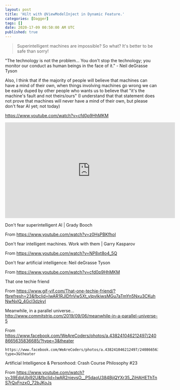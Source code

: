 ```yaml
---
layout: post
title: 'Hilt with @ViewModelInject in Dynamic Feature.'
categories: [Dagger]
tags: []
date: 2020-17-09 00:50:00 AM UTC
published: true
---
```


<!-- Dec 7, 2019 09:00:00 PM Philippine Time -->


> Superintelligent machines are impossible? So what? It's better to be safe than sorry!



"The technology is not the problem... You don't stop the technology; you monitor our conduct as human beings in the face of it." - Neil deGrasse Tyson


Also, I think that if the majority of people will believe that machines can have a mind of their own, when things involving machines go wrong we can be easily duped by other people who wants us to believe that "it's the machine's fault and not theirs/ours" (I understand that that statement does not prove that machines will never have a mind of their own, but please don't fear AI yet; not today)

https://www.youtube.com/watch?v=cfd0p9HhMKM

<iframe width="560" height="315" src="https://www.youtube.com/embed/cfd0p9HhMKM" frameborder="0" allow="accelerometer; autoplay; encrypted-media; gyroscope; picture-in-picture" allowfullscreen></iframe>
 

<!--more-->




Don't fear superintelligent AI | Grady Booch

From <https://www.youtube.com/watch?v=z0HsPBKfhoI> 


Don't fear intelligent machines. Work with them | Garry Kasparov

From <https://www.youtube.com/watch?v=NP8xt8o4_5Q> 


Don't fear artificial intelligence: Neil deGrasse Tyson

From <https://www.youtube.com/watch?v=cfd0p9HhMKM> 


That one techie friend

From <https://www.gif-vif.com/That-one-techie-friend/?fbrefresh=23&fbclid=IwAR1RJlDfnVw5Xt_ylpvlkiwsMGu7aTmYn5Nxu3CKuhNwNxlQ_4Gcl3dzkyI> 



Meanwhile, in a parallel universe...
http://www.commitstrip.com/2019/09/06/meanwhile-in-a-parallel-universe-5

From <https://www.facebook.com/WeAreCoders/photos/a.438241046212497/2408665635836685/?type=3&theater> 
	
	https://www.facebook.com/WeAreCoders/photos/a.438241046212497/2408665635836685/?type=3&theater

Artificial Intelligence & Personhood: Crash Course Philosophy #23

From <https://www.youtube.com/watch?v=39EdqUbj92U&fbclid=IwAR2nievsO__P5daoU384BjiQYXr35_ZiHAHEThTnS7rQxFnzxO_72bJKoJs> 
